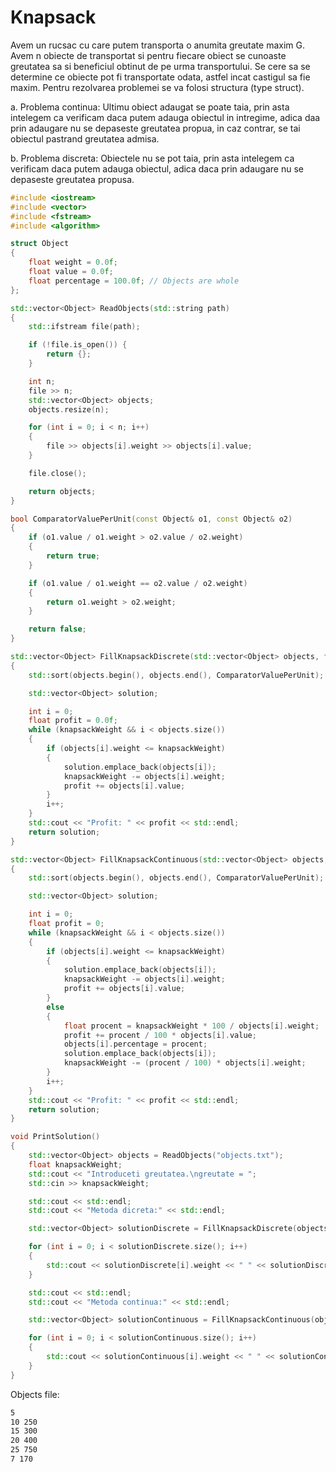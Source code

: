 # Knapsack

Avem un rucsac cu care putem transporta o anumita greutate maxim G.
Avem n obiecte de transportat si pentru fiecare obiect se cunoaste 
greutatea sa si beneficiul obtinut de pe urma transportului.
Se cere sa se determine ce obiecte pot fi transportate odata,
astfel incat castigul sa fie maxim. Pentru rezolvarea problemei se
va folosi structura (type struct).

a. Problema continua: Ultimu obiect adaugat se poate taia, prin asta intelegem
ca verificam daca putem adauga obiectul in intregime, adica daa prin adaugare 
nu se depaseste greutatea propua, in caz contrar, se tai obiectul pastrand greutatea admisa.

b. Problema discreta: Obiectele nu se pot taia, prin asta intelegem ca verificam
daca putem adauga obiectul, adica daca prin adaugare nu se depaseste greutatea propusa.

```cpp
#include <iostream>
#include <vector>
#include <fstream>
#include <algorithm>

struct Object
{
	float weight = 0.0f;
	float value = 0.0f;
	float percentage = 100.0f; // Objects are whole
};

std::vector<Object> ReadObjects(std::string path)
{
	std::ifstream file(path);

	if (!file.is_open()) {
		return {};
	}

	int n;
	file >> n;
	std::vector<Object> objects;
	objects.resize(n);

	for (int i = 0; i < n; i++)
	{
		file >> objects[i].weight >> objects[i].value; 
	}

	file.close();

	return objects;
}

bool ComparatorValuePerUnit(const Object& o1, const Object& o2)
{
	if (o1.value / o1.weight > o2.value / o2.weight)
	{
		return true;
	}

	if (o1.value / o1.weight == o2.value / o2.weight)
	{
		return o1.weight > o2.weight;
	}

	return false;
}

std::vector<Object> FillKnapsackDiscrete(std::vector<Object> objects, float knapsackWeight)
{
	std::sort(objects.begin(), objects.end(), ComparatorValuePerUnit);

	std::vector<Object> solution;

	int i = 0;
	float profit = 0.0f;
	while (knapsackWeight && i < objects.size())
	{
		if (objects[i].weight <= knapsackWeight) 
		{
			solution.emplace_back(objects[i]); 
			knapsackWeight -= objects[i].weight;
			profit += objects[i].value;
		}
		i++;
	}
	std::cout << "Profit: " << profit << std::endl;
	return solution;
}

std::vector<Object> FillKnapsackContinuous(std::vector<Object> objects, float knapsackWeight)
{
	std::sort(objects.begin(), objects.end(), ComparatorValuePerUnit);

	std::vector<Object> solution;

	int i = 0;
	float profit = 0;
	while (knapsackWeight && i < objects.size())
	{
		if (objects[i].weight <= knapsackWeight) 
		{
			solution.emplace_back(objects[i]); 
			knapsackWeight -= objects[i].weight;
			profit += objects[i].value;
		}
		else
		{
			float procent = knapsackWeight * 100 / objects[i].weight;
			profit += procent / 100 * objects[i].value;
			objects[i].percentage = procent;
			solution.emplace_back(objects[i]);
			knapsackWeight -= (procent / 100) * objects[i].weight; 
		}
		i++;
	}
	std::cout << "Profit: " << profit << std::endl;
	return solution;
}

void PrintSolution()
{
	std::vector<Object> objects = ReadObjects("objects.txt");
	float knapsackWeight;
	std::cout << "Introduceti greutatea.\ngreutate = ";
	std::cin >> knapsackWeight;

	std::cout << std::endl;
	std::cout << "Metoda dicreta:" << std::endl;

	std::vector<Object> solutionDiscrete = FillKnapsackDiscrete(objects, knapsackWeight);

	for (int i = 0; i < solutionDiscrete.size(); i++)
	{
		std::cout << solutionDiscrete[i].weight << " " << solutionDiscrete[i].value << "\n";
	}

	std::cout << std::endl;
	std::cout << "Metoda continua:" << std::endl;

	std::vector<Object> solutionContinuous = FillKnapsackContinuous(objects, knapsackWeight);

	for (int i = 0; i < solutionContinuous.size(); i++)
	{
		std::cout << solutionContinuous[i].weight << " " << solutionContinuous[i].value << " " << solutionContinuous[i].percentage << "%\n";
	}
}
```

Objects file:

```txt
5
10 250
15 300
20 400
25 750
7 170
```
